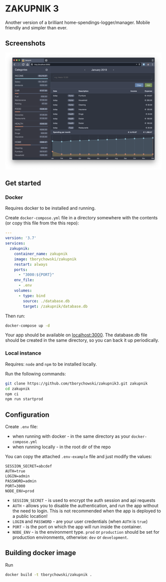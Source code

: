# ZAKUPNIK 3
Another version of a brilliant home-spendings-logger/manager.
Mobile friendly and simpler than ever.

## Screenshots
![Screen](screenshots/screen1.png)


## Get started

### Docker
Requires docker to be installed and running.

Create `docker-compose.yml` file in a directory somewhere with the contents (or copy this file from the this repo):
```yml
---
version: '3.7'
services:
  zakupnik:
    container_name: zakupnik
    image: tborychowski/zakupnik
    restart: always
    ports:
      - "3000:${PORT}"
    env_file:
      - .env
    volumes:
      - type: bind
        source: ./database.db
        target: /zakupnik/database.db
```
Then run:
```sh
docker-compose up -d
```
Your app should be available on [localhost:3000](http://localhost:3000).
The database.db file should be created in the same directory, so you can back it up periodically.



### Local instance
Requires: `node` and `npm` to be installed locally.

Run the following commands:
```sh
git clone https://github.com/tborychowski/zakupnik3.git zakupnik
cd zakupnik
npm ci
npm run startprod
```


## Configuration
Create `.env` file:
- when running with docker - in the same directory as your `docker-compose.yml`
- when running locally - in the root dir of the repo

You can copy the attached `.env-example` file and just modify the values:
```env
SESSION_SECRET=abcdef
AUTH=true
LOGIN=admin
PASSWORD=admin
PORT=3000
NODE_ENV=prod
```
- `SESSION_SECRET` - is used to encrypt the auth session and api requests
- `AUTH` - allows you to disable the authentication, and run the app without the need to login. This is not recommended when the app is deployed to a public location!
- `LOGIN` and `PASSWORD` - are your user credentials (when `AUTH` is `true`)
- `PORT` - is the port on which the app will run inside the container.
- `NODE_ENV` - is the environment type. `prod` or `production` should be set for production environments, otherwise: `dev` or `development`.


## Building docker image
Run
```sh
docker build -t tborychowski/zakupnik .
```
